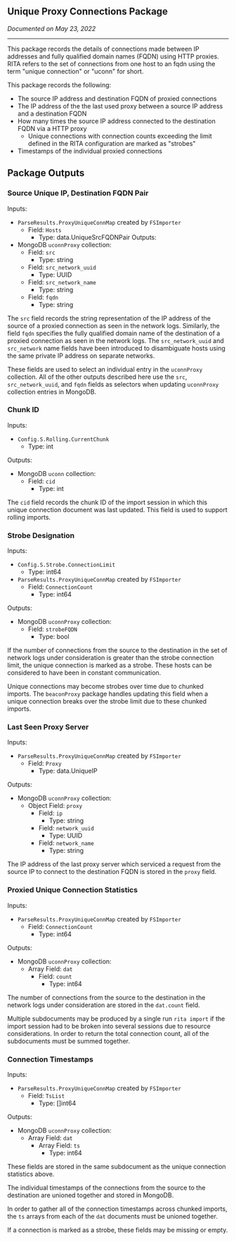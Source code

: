 ## Unique Proxy Connections Package

*Documented on May 23, 2022*

---
This package records the details of connections made between IP addresses and fully qualified domain names (FQDN) using HTTP proxies. RITA refers to the set of connections from one host to an fqdn using the term "unique connection" or "uconn" for short. 

This package records the following:
- The source IP address and destination FQDN of proxied connections
- The IP address of the the last used proxy between a source IP address and a destination FQDN
- How many times the source IP address connected to the destination FQDN via a HTTP proxy
    - Unique connections with connection counts exceeding the limit defined in the RITA configuration are marked as "strobes"
- Timestamps of the individual proxied connections

## Package Outputs

### Source Unique IP, Destination FQDN Pair
Inputs:
- `ParseResults.ProxyUniqueConnMap` created by `FSImporter`
    - Field: `Hosts`
        - Type: data.UniqueSrcFQDNPair
Outputs:
- MongoDB `uconnProxy` collection:
    - Field: `src`
        - Type: string
    - Field: `src_network_uuid`
        - Type: UUID
    - Field: `src_network_name`
        - Type: string
    - Field: `fqdn`
        - Type: string

The `src` field records the string representation of the IP address of the source of a proxied connection as seen in the network logs. Similarly, the field `fqdn` specifies the fully qualified domain name of the destination of a proxied connection as seen in the network logs. The `src_network_uuid` and `src_network` name fields have been introduced to disambiguate hosts using the same private IP address on separate networks. 

These fields are used to select an individual entry in the `uconnProxy` collection. All of the other outputs described here use the `src`, `src_network_uuid`, and `fqdn` fields as selectors when updating `uconnProxy` collection entries in MongoDB.

### Chunk ID
Inputs: 
- `Config.S.Rolling.CurrentChunk`
    - Type: int

Outputs:
- MongoDB `uconn` collection:
    - Field: `cid`
        - Type: int

The `cid` field records the chunk ID of the import session in which this unique connection document was last updated. This field is used to support rolling imports.

### Strobe Designation
Inputs: 
- `Config.S.Strobe.ConnectionLimit`
    - Type: int64
- `ParseResults.ProxyUniqueConnMap` created by `FSImporter`
    - Field: `ConnectionCount`
        - Type: int64

Outputs:
- MongoDB `uconnProxy` collection:
    - Field: `strobeFQDN`
        - Type: bool

If the number of connections from the source to the destination in the set of network logs under consideration is greater than the strobe connection limit, the unique connection is marked as a strobe. These hosts can be considered to have been in constant communication.

Unique connections may become strobes over time due to chunked imports. The `beaconProxy` package handles updating this field when a unique connection breaks over the strobe limit due to these chunked imports.

### Last Seen Proxy Server
Inputs:
- `ParseResults.ProxyUniqueConnMap` created by `FSImporter`
    - Field: `Proxy`
        - Type: data.UniqueIP

Outputs:
- MongoDB `uconnProxy` collection:
    - Object Field: `proxy`
        - Field: `ip`
            - Type: string
        - Field: `network_uuid`
            - Type: UUID
        - Field: `network_name`
            - Type: string

The IP address of the last proxy server which serviced a request from the source IP to connect to the destination FQDN is stored in the `proxy` field.

### Proxied Unique Connection Statistics
Inputs: 
- `ParseResults.ProxyUniqueConnMap` created by `FSImporter`
    - Field: `ConnectionCount`
        - Type: int64

Outputs:
- MongoDB `uconnProxy` collection:
    - Array Field: `dat`
        - Field: `count`
            - Type: int64

The number of connections from the source to the destination in the network logs under consideration are stored in the `dat.count` field. 

Multiple subdocuments may be produced by a single run `rita import` if the import session had to be broken into several sessions due to resource considerations. In order to return the total connection count, all of the subdocuments must be summed together. 

### Connection Timestamps
Inputs:
- `ParseResults.ProxyUniqueConnMap` created by `FSImporter`
    - Field: `TsList`
        - Type: []int64

Outputs:
- MongoDB `uconnProxy` collection:
    - Array Field: `dat`
        - Array Field: `ts`
            - Type: int64

These fields are stored in the same subdocument as the unique connection statistics above. 

The individual timestamps of the connections from the source to the destination are unioned together and stored in MongoDB. 

In order to gather all of the connection timestamps across chunked imports, the `ts` arrays from each of the `dat` documents must be unioned together. 

If a connection is marked as a strobe, these fields may be missing or empty.
